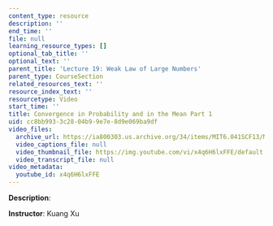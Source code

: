 ```yaml
---
content_type: resource
description: ''
end_time: ''
file: null
learning_resource_types: []
optional_tab_title: ''
optional_text: ''
parent_title: 'Lecture 19: Weak Law of Large Numbers'
parent_type: CourseSection
related_resources_text: ''
resource_index_text: ''
resourcetype: Video
start_time: ''
title: Convergence in Probability and in the Mean Part 1
uid: cc8bb993-3c28-04b9-9e7e-8d9e069ba9df
video_files:
  archive_url: https://ia800303.us.archive.org/34/items/MIT6.041SCF13/MIT6_041SCF13_No32_Rec20_P2_ConvgProb1_Partatod_300k.mp4
  video_captions_file: null
  video_thumbnail_file: https://img.youtube.com/vi/x4q6H6lxFFE/default.jpg
  video_transcript_file: null
video_metadata:
  youtube_id: x4q6H6lxFFE
---
```


**Description**:

**Instructor**: Kuang Xu
